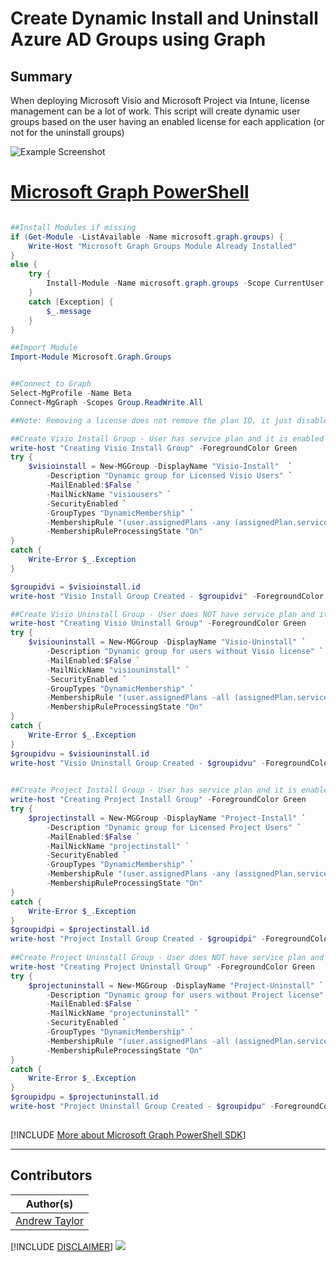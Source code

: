 

# Create Dynamic Install and Uninstall Azure AD Groups using Graph

## Summary

When deploying Microsoft Visio and Microsoft Project via Intune, license management can be a lot of work.  This script will create dynamic user groups based on the user having an enabled license for each application (or not for the uninstall groups)

![Example Screenshot](assets/example.png)




# [Microsoft Graph PowerShell](#tab/graphps)

```powershell

##Install Modules if missing
if (Get-Module -ListAvailable -Name microsoft.graph.groups) {
    Write-Host "Microsoft Graph Groups Module Already Installed"
} 
else {
    try {
        Install-Module -Name microsoft.graph.groups -Scope CurrentUser -Repository PSGallery -Force -AllowClobber 
    }
    catch [Exception] {
        $_.message 
    }
}

##Import Module
Import-Module Microsoft.Graph.Groups


##Connect to Graph
Select-MgProfile -Name Beta
Connect-MgGraph -Scopes Group.ReadWrite.All

##Note: Removing a license does not remove the plan ID, it just disables it, hence the check that is it enabled

##Create Visio Install Group - User has service plan and it is enabled
write-host "Creating Visio Install Group" -ForegroundColor Green
try {
    $visioinstall = New-MGGroup -DisplayName "Visio-Install"  `
        -Description "Dynamic group for Licensed Visio Users" `
        -MailEnabled:$False `
        -MailNickName "visiousers" `
        -SecurityEnabled `
        -GroupTypes "DynamicMembership" `
        -MembershipRule "(user.assignedPlans -any (assignedPlan.servicePlanId -eq ""663a804f-1c30-4ff0-9915-9db84f0d1cea"" -and assignedPlan.capabilityStatus -eq ""Enabled""))" `
        -MembershipRuleProcessingState "On"
}
catch {
    Write-Error $_.Exception
}

$groupidvi = $visioinstall.id
write-host "Visio Install Group Created - $groupidvi" -ForegroundColor Green

##Create Visio Uninstall Group - User does NOT have service plan and it is not enabled
write-host "Creating Visio Uninstall Group" -ForegroundColor Green
try {
    $visiouninstall = New-MGGroup -DisplayName "Visio-Uninstall" `
        -Description "Dynamic group for users without Visio license" `
        -MailEnabled:$False `
        -MailNickName "visiouninstall" `
        -SecurityEnabled `
        -GroupTypes "DynamicMembership" `
        -MembershipRule "(user.assignedPlans -all (assignedPlan.servicePlanId -ne ""663a804f-1c30-4ff0-9915-9db84f0d1cea"" -and assignedPlan.capabilityStatus -ne ""Enabled""))" `
        -MembershipRuleProcessingState "On"
}
catch {
    Write-Error $_.Exception
}
$groupidvu = $visiouninstall.id
write-host "Visio Uninstall Group Created - $groupidvu" -ForegroundColor Green
       

##Create Project Install Group - User has service plan and it is enabled
write-host "Creating Project Install Group" -ForegroundColor Green
try {
    $projectinstall = New-MGGroup -DisplayName "Project-Install" `
        -Description "Dynamic group for Licensed Project Users" `
        -MailEnabled:$False `
        -MailNickName "projectinstall" `
        -SecurityEnabled `
        -GroupTypes "DynamicMembership" `
        -MembershipRule "(user.assignedPlans -any (assignedPlan.servicePlanId -eq ""fafd7243-e5c1-4a3a-9e40-495efcb1d3c3"" -and assignedPlan.capabilityStatus -eq ""Enabled""))" `
        -MembershipRuleProcessingState "On"
}
catch {
    Write-Error $_.Exception
}
$groupidpi = $projectinstall.id
write-host "Project Install Group Created - $groupidpi" -ForegroundColor Green
       
##Create Project Uninstall Group - User does NOT have service plan and it is not enabled
write-host "Creating Project Uninstall Group" -ForegroundColor Green
try {
    $projectuninstall = New-MGGroup -DisplayName "Project-Uninstall" `
        -Description "Dynamic group for users without Project license" `
        -MailEnabled:$False `
        -MailNickName "projectuninstall" `
        -SecurityEnabled `
        -GroupTypes "DynamicMembership" `
        -MembershipRule "(user.assignedPlans -all (assignedPlan.servicePlanId -ne ""fafd7243-e5c1-4a3a-9e40-495efcb1d3c3"" -and assignedPlan.capabilityStatus -ne ""Enabled""))" `
        -MembershipRuleProcessingState "On"
}
catch {
    Write-Error $_.Exception
}
$groupidpu = $projectuninstall.id
write-host "Project Uninstall Group Created - $groupidpu" -ForegroundColor Green
       
```
[!INCLUDE [More about Microsoft Graph PowerShell SDK](../../docfx/includes/MORE-GRAPHSDK.md)]
***


## Contributors

| Author(s)                                            |
|------------------------------------------------------|
| [Andrew Taylor](https://github.com/andrew-s-taylor) |


[!INCLUDE [DISCLAIMER](../../docfx/includes/DISCLAIMER.md)]
<img src="https://m365-visitor-stats.azurewebsites.net/script-samples/scripts/aad-graph-create-dynamic-groups-project-visio" aria-hidden="true" />